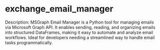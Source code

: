 # exchange_email_manager
Description: MSGraph Email Manager is a Python tool for managing emails via Microsoft Graph API. It enables sending, reading, and organizing emails into structured DataFrames, making it easy to automate and analyze email workflows. Ideal for developers needing a streamlined way to handle email tasks programmatically.
